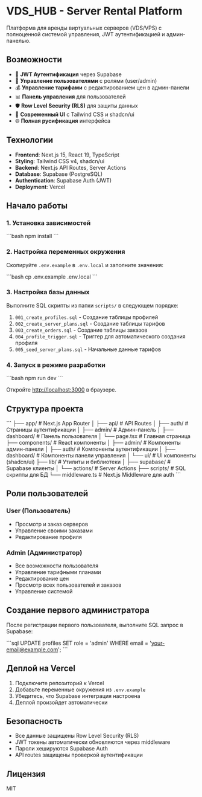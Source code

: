 # VDS_HUB - Server Rental Platform

Платформа для аренды виртуальных серверов (VDS/VPS) с полноценной системой управления, JWT аутентификацией и админ-панелью.

## Возможности

- 🔐 **JWT Аутентификация** через Supabase
- 👤 **Управление пользователями** с ролями (user/admin)
- 💰 **Управление тарифами** с редактированием цен в админ-панели
- 📊 **Панель управления** для пользователей
- 🛡️ **Row Level Security (RLS)** для защиты данных
- 🎨 **Современный UI** с Tailwind CSS и shadcn/ui
- 🌐 **Полная русификация** интерфейса

## Технологии

- **Frontend**: Next.js 15, React 19, TypeScript
- **Styling**: Tailwind CSS v4, shadcn/ui
- **Backend**: Next.js API Routes, Server Actions
- **Database**: Supabase (PostgreSQL)
- **Authentication**: Supabase Auth (JWT)
- **Deployment**: Vercel

## Начало работы

### 1. Установка зависимостей

\`\`\`bash
npm install
\`\`\`

### 2. Настройка переменных окружения

Скопируйте `.env.example` в `.env.local` и заполните значения:

\`\`\`bash
cp .env.example .env.local
\`\`\`

### 3. Настройка базы данных

Выполните SQL скрипты из папки `scripts/` в следующем порядке:

1. `001_create_profiles.sql` - Создание таблицы профилей
2. `002_create_server_plans.sql` - Создание таблицы тарифов
3. `003_create_orders.sql` - Создание таблицы заказов
4. `004_profile_trigger.sql` - Триггер для автоматического создания профиля
5. `005_seed_server_plans.sql` - Начальные данные тарифов

### 4. Запуск в режиме разработки

\`\`\`bash
npm run dev
\`\`\`

Откройте [http://localhost:3000](http://localhost:3000) в браузере.

## Структура проекта

\`\`\`
├── app/                      # Next.js App Router
│   ├── api/                  # API Routes
│   ├── auth/                 # Страницы аутентификации
│   ├── admin/                # Админ-панель
│   ├── dashboard/            # Панель пользователя
│   └── page.tsx              # Главная страница
├── components/               # React компоненты
│   ├── admin/                # Компоненты админ-панели
│   ├── auth/                 # Компоненты аутентификации
│   ├── dashboard/            # Компоненты панели управления
│   └── ui/                   # UI компоненты (shadcn/ui)
├── lib/                      # Утилиты и библиотеки
│   ├── supabase/             # Supabase клиенты
│   └── actions/              # Server Actions
├── scripts/                  # SQL скрипты для БД
└── middleware.ts             # Next.js Middleware для auth
\`\`\`

## Роли пользователей

### User (Пользователь)
- Просмотр и заказ серверов
- Управление своими заказами
- Редактирование профиля

### Admin (Администратор)
- Все возможности пользователя
- Управление тарифными планами
- Редактирование цен
- Просмотр всех пользователей и заказов
- Управление системой

## Создание первого администратора

После регистрации первого пользователя, выполните SQL запрос в Supabase:

\`\`\`sql
UPDATE profiles 
SET role = 'admin' 
WHERE email = 'your-email@example.com';
\`\`\`

## Деплой на Vercel

1. Подключите репозиторий к Vercel
2. Добавьте переменные окружения из `.env.example`
3. Убедитесь, что Supabase интеграция настроена
4. Деплой произойдет автоматически

## Безопасность

- Все данные защищены Row Level Security (RLS)
- JWT токены автоматически обновляются через middleware
- Пароли хешируются Supabase Auth
- API routes защищены проверкой аутентификации

## Лицензия

MIT

